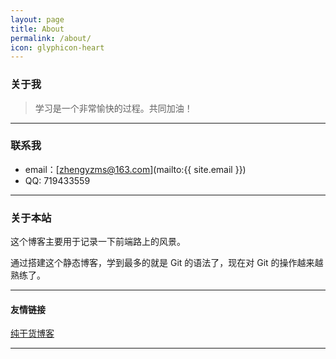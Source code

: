 ```yaml
---
layout: page
title: About
permalink: /about/
icon: glyphicon-heart
---
```


### 关于我

> 学习是一个非常愉快的过程。共同加油！   

---

### 联系我

* email：[zhengyzms@163.com](mailto:{{ site.email }})
* QQ: 719433559

---

### 关于本站   

这个博客主要用于记录一下前端路上的风景。

通过搭建这个静态博客，学到最多的就是 Git 的语法了，现在对 Git 的操作越来越熟练了。  

---

#### 友情链接

[纯干货博客](http://www.cosmosshadow.com/) 

---